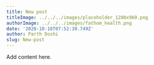 ```yaml
---
title: New post
titleImage: ../../../images/placeholder_1280x960.png
authorImage: ../../../images/fathom_health.png
date: '2020-10-18T07:52:30.749Z'
author: Parth Doshi
slug: New-post
---
```

Add content here.